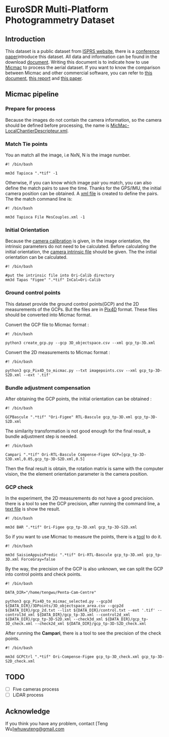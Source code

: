 # EuroSDR Multi-Platform Photogrammetry Dataset

## Introduction

This dataset is a public dataset from [ISPRS website](https://www2.isprs.org/commissions/comm1/icwg-1-2/benchmark_main/), there is a [conference paper](https://www.isprs-ann-photogramm-remote-sens-spatial-inf-sci.net/II-3-W4/135/2015/isprsannals-II-3-W4-135-2015.pdf)introduce this dataset.  All data and information can be found in the download [document](description_and_download_links_v3.pdf). Writing this document is to indicate how to use [Micmac](https://github.com/micmacIGN/micmac) to process the  aerial dataset. If you want to know the comparison between Micmac and other commercial software, you can refer to [this document](cncg2015_comunicao_24.pdf), [this report](Comparison_document.pdf) and [this paper](https://www.mdpi.com/2220-9964/9/3/164).

## Micmac pipeline

### Prepare for process

Because the images do not contain the camera information, so the camera should be defined before processing, the name is [MicMac-LocalChantierDescripteur.xml](MicMac-LocalChantierDescripteur.xml).

### Match Tie points

You an match all the image, i.e NxN, N is the image number.

``` shell
#! /bin/bash

mm3d Tapioca ".*tif" -1
```

Otherwise, if you can know which image pair you match, you can also define the match pairs to save the time. Thanks for the GPS/IMU, the initial camera position can be obtained. A [xml file](MesCouples.xml) is created to define the pairs. The the match command line is:

``` shell
#! /bin/bash

mm3d Tapioca File MesCouples.xml -1
```
### Initial Orientation

Because the [camera calibration](2014-PENTA-01.pdf) is given, in the image orientation, the intrinsic parameters do not need to be calculated. Before calculating the initial orientation, the [camera intrinsic file](AutoCal_Foc-50000_Cam-Canon_EOS_5D_Mark_II.xml) should be given. The the initial orientation can be calculated.
``` shell
#! /bin/bash

#put the intrinsic file into Ori-Calib directory
mm3d Tapas "Figee" ".*tif" InCal=Ori-Calib
```
### Ground control points

This dataset provide the ground control points(GCP) and the 2D measurements of the GCPs. But the files are in [Pix4D](https://support.pix4d.com/hc/en-us/articles/202558699-Using-GCPs) format. These files should be converted into Micmac format.

Convert the GCP file to Micmac format :
``` shell
#! /bin/bash

python3 create_gcp.py --gcp 3D_objectspace.csv --xml gcp_tp-3D.xml
```

Convert the 2D measurements to Micmac format :
``` shell
#! /bin/bash

python3 gcp_Pix4D_to_micmac.py --txt imagepoints.csv --xml gcp_tp-3D-S2D.xml --ext '.tif'
```

### Bundle adjustment compensation

After obtaining the GCP points, the initial orientation can be obtained :
``` shell
#! /bin/bash

GCPBascule ".*tif" "Ori-Figee" RTL-Bascule gcp_tp-3D.xml gcp_tp-3D-S2D.xml
```

The similarity transformation is not good enough for the final result, a bundle adjustment step is  needed.
``` shell
#! /bin/bash

Campari ".*tif" Ori-RTL-Bascule Compense-Figee GCP=[gcp_tp-3D-S3D.xml,0.05,gcp_tp-3D-S2D.xml,0.5] 
```
Then the final result is obtain, the rotation matrix is same with the computer vision, the the element orientation parameter is the camera position.

### GCP check

In the experiment, the 2D measurements do not have a good precision. there is a tool to see the GCP precision, after running the command line, a [text file](ResulBar.txt) is show the result.
``` shell
#! /bin/bash

mm3d BAR ".*tif" Ori-Figee gcp_tp-3D.xml gcp_tp-3D-S2D.xml
```

So if you want to use Micmac to measure the points, there is a [tool](https://micmac.ensg.eu/index.php/SaisieAppuisPredic) to do it.

``` shell
#! /bin/bash

mm3d SaisieAppuisPredic ".*tif" Ori-RTL-Bascule gcp_tp-3D.xml gcp_tp-3D.xml ForceGray=false 
```

By the way, the precision of the GCP is also unknown, we can split the GCP into control points and check points. 
``` shell
#! /bin/bash

DATA_DIR="/home/tengwu/Penta-Cam-Centre"

python3 gcp_Pix4D_to_micmac_selected.py --gcp3d ${DATA_DIR}/3DPoints/3D_objectspace_area.csv --gcp2d ${DATA_DIR}/gcp_2d.txt --list ${DATA_DIR}/control.txt --ext '.tif' --control3d_xml ${DATA_DIR}/gcp_tp-3D.xml --control2d_xml ${DATA_DIR}/gcp_tp-3D-S2D.xml --check3d_xml ${DATA_DIR}/gcp_tp-3D_check.xml --check2d_xml ${DATA_DIR}/gcp_tp-3D-S2D_check.xml 
```

After running the **Campari**, there is a tool to see the precision of the check points.
``` shell
#! /bin/bash

mm3d GCPCtrl ".*tif" Ori-Compense-Figee gcp_tp-3D_check.xml gcp_tp-3D-S2D_check.xml
```

## TODO

- [ ] Five cameras process
- [ ] LiDAR process

## Acknowledge

If you think you have any problem, contact [Teng Wu]<whuwuteng@gmail.com>

